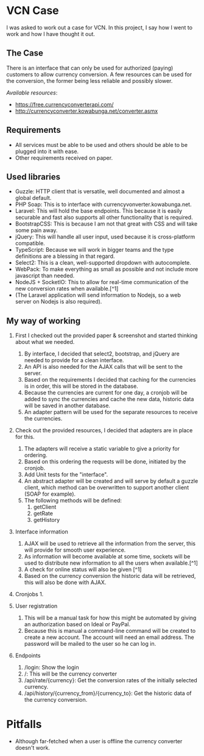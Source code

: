 # VCN Case

I was asked to work out a case for VCN.
In this project, I say how I went to work and how I have thought it out.

## The Case

There is an interface that can only be used for authorized (paying) customers to allow currency conversion.
A few resources can be used for the conversion, the former being less reliable and possibly slower.

*Available resources*:  
- https://free.currencyconverterapi.com/
- http://currencyconverter.kowabunga.net/converter.asmx

## Requirements

- All services must be able to be used and others should be able to be plugged into it with ease.
- Other requirements received on paper.

## Used libraries

- Guzzle: HTTP client that is versatile, well documented and almost a global default.
- PHP Soap: This is to interface with currencyvonverter.kowabunga.net.
- Laravel: This will hold the base endpoints. This because it is easily securable and fast also supports all other functionality that is required.
- BootstrapCSS: This is because I am not that great with CSS and will take some pain away.
- jQuery: This will handle all user input, used because it is cross-platform compatible.
- TypeScript: Because we will work in bigger teams and the type definitions are a blessing in that regard.
- Select2: This is a clean, well-supported dropdown with autocomplete.
- WebPack: To make everything as small as possible and not include more javascript than needed.
- NodeJS + SocketIO: This to allow for real-time communication of the new conversion rates when available.[^1]
- (The Laravel application will send information to Nodejs, so a web server on Nodejs is also required).

## My way of working

1. First I checked out the provided paper & screenshot and started thinking about what we needed.
    1. By interface, I decided that select2, bootstrap, and jQuery are needed to provide for a clean interface.
    2. An API is also needed for the AJAX calls that will be sent to the server.
    3. Based on the requirements I decided that caching for the currencies is in order, this will be stored in the database.
    4. Because the currencies are current for one day, a cronjob will be added to sync the currencies and cache the new data,
        historic data will be saved in another database.
    5. An adapter pattern will be used for the separate resources to receive the currencies.
     
2. Check out the provided resources, I decided that adapters are in place for this.
    1. The adapters will receive a static variable to give a priority for ordering.
    2. Based on this ordering the requests will be done, initiated by the cronjob.
    3. Add Unit tests for the "interface".
    4. An abstract adapter will be created and will serve by default a guzzle client, which method can be overwritten to support another client (SOAP for example).
    5. The following methods will be defined:
        1. getClient
        2. getRate
        3. getHistory

3. Interface information
    1. AJAX will be used to retrieve all the information from the server, this will provide for smooth user experience.
    2. As information will become available at some time, sockets will be used to distribute new information to all the users when available.[^1]
    3. A check for online status will also be given [^1]
    4. Based on the currency conversion the historic data will be retrieved, this will also be done with AJAX.
    
4. Cronjobs
    1. 
    
5. User registration
    1. This will be a manual task for how this might be automated by giving an authorization based on Ideal or PayPal.
    2. Because this is manual a command-line command will be created to create a new account. The account will need an email address.
        The password will be mailed to the user so he can log in.
        
6. Endpoints
    1. /login: Show the login
    2. /: This will be the currency converter
    3. /api/rate/{currency}: Get the conversion rates of the initially selected currency.
    4. /api/history/{currency_from}/{currency_to}: Get the historic data of the currency conversion.
    
# Pitfalls

- Although far-fetched when a user is offline the currency converter doesn't work.
